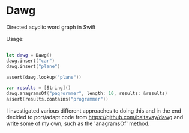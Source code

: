 # Dawg

Directed acyclic word graph in Swift

Usage:
```swift

let dawg = Dawg()
dawg.insert("car")
dawg.insert("plane")

assert(dawg.lookup("plane"))

var results = [String]()
dawg.anagramsOf("pagrormmer", length: 10, results: &results)
assert(results.contains("programmer"))

```

I investigated various different approaches to doing this and in the end decided to port/adapt code from https://github.com/baltavay/dawg and write some of my own, such as the 'anagramsOf' method.
